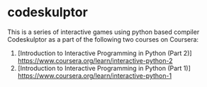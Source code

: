 # codeskulptor

This is a series of interactive games using python based compiler Codeskulptor as a part of the following two courses on Coursera: 
1. [Introduction to Interactive Programming in Python (Part 2)] https://www.coursera.org/learn/interactive-python-2 
2. [Introduction to Interactive Programming in Python (Part 1)] https://www.coursera.org/learn/interactive-python-1
